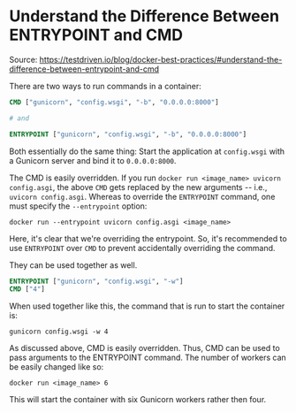 # Understand the Difference Between ENTRYPOINT and CMD

Source: https://testdriven.io/blog/docker-best-practices/#understand-the-difference-between-entrypoint-and-cmd

There are two ways to run commands in a container:

```dockerfile
CMD ["gunicorn", "config.wsgi", "-b", "0.0.0.0:8000"]

# and

ENTRYPOINT ["gunicorn", "config.wsgi", "-b", "0.0.0.0:8000"]
```

Both essentially do the same thing: Start the application at `config.wsgi` with a Gunicorn server and bind it to `0.0.0.0:8000`.

The CMD is easily overridden. If you run `docker run <image_name> uvicorn config.asgi`, the above `CMD` gets replaced by the new arguments -- i.e., `uvicorn config.asgi`. Whereas to override the `ENTRYPOINT` command, one must specify the `--entrypoint` option:
```commandline
docker run --entrypoint uvicorn config.asgi <image_name>
```

Here, it's clear that we're overriding the entrypoint. So, it's recommended to use `ENTRYPOINT` over `CMD` to prevent accidentally overriding the command.

They can be used together as well.

```dockerfile
ENTRYPOINT ["gunicorn", "config.wsgi", "-w"]
CMD ["4"]
```

When used together like this, the command that is run to start the container is:

```commandline
gunicorn config.wsgi -w 4
```
As discussed above, CMD is easily overridden. Thus, CMD can be used to pass arguments to the ENTRYPOINT command. The number of workers can be easily changed like so:

```commandline
docker run <image_name> 6
```
This will start the container with six Gunicorn workers rather then four.

